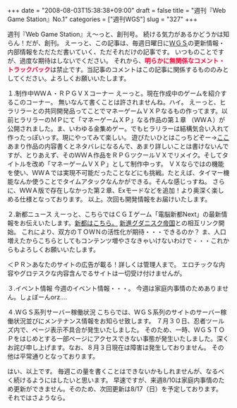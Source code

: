 +++
date = "2008-08-03T15:38:38+09:00"
draft = false
title = "週刊『Web Game Station』No.1"
categories = ["週刊WGS"]
slug = "327"
+++

週刊『Web Game Station』え～っと、創刊号。
続ける気力があるかどうかは知らん！だが、創刊。
えーっと、この記事は、毎週日曜日に<a href="http://wgs.matsukichi.syuriken.jp/">ＷＧＳ</a>の更新情報・内部情報をただただ書いていく、ただそれだけの記事です。
いつものことですが、過度な期待はしないでください。
それから、<strong><span style="color: #ff0033;">明らかに無関係なコメント・トラックバック</span></strong>は禁止です。当記事のコメントはこの記事に関係するもののみとしてください。よろしくお願いいたします。

１.制作中ＷＷＡ・ＲＰＧＶＸコーナー
えーっと。現在作成中のゲームを紹介するこのコーナー。
無いなんて書くことは許されませんね。ハイ。
えーっと、ヒラリラーとの共同開発品ってことでマネーゲームＶＸＰなるもの作ってます。以前ヒラリラーのＭＰにて「マネーゲームＸＰ」なる作品の第１章 （ＷＷＡ）が公開されました。ま、いわゆる金集めゲー。でもヒラリラーは結構気合い入れて作ったっぽいっす。現にやってみて楽しい。
遊びたいひとはこっちどぞー→<a href="http://hirarira.hp.infoseek.co.jp/manegeamXP/moneygameXP.html">ここ</a>
あまり作品の内容書くとネタバレになるんで、あまり詳しいことは書けないんですが、とりあえず、そのＷＷＡ作品をＲＰＧツクールＶＸでリメイク。そしてタイトルを改め「マネーゲームＶＸＰ」として制作中っす。
ＶＸならではの機能を使い、ＷＷＡでは実現不可能だったことなどにも挑戦。たとえば、タイマー機能なんか使うことでタイムアタックなんかができる。そんな感じっすね。
さらに、ＷＷＡ版で存在しなかった第２章、Exモードなどを追加！より奥深く楽しめる仕様となっております。
以上。次回も開発情報をお届けいたします。

２.新都ニュース
えーっと、こちらではＣＧＩゲーム「電脳新都Next」の最新情報をお伝えいたします。<a href="http://w3.oroti.com/%7Ewgs/cgi-bin/EBNC/town_maker.cgi">新都はこちら。</a>
<a href="http://w6.oroti.com/%7Ehirarira/cgi-bin/town3/town_maker.cgi">新進グダニスク帝国</a>との相互リンク開始。
これにより、双方のＴＯＷＮの活性化が期待・・・できるのか？
ま、人口増えたからこちらとしてもコンテンツ増やさなきゃいけないわけで・・・これからもよろしくお願いいたします。

＜ＰＲ＞あなたのサイトの広告が載る！詳しくは管理人まで。
エロチックな内容やグロテスクな内容含んでるサイトは一切受け付けませんが。

３.イベント情報
今週のイベント情報・・・。
今週は家庭内事情のためありません。しょぼーんorz....

４.ＷＧＳ系列サーバー稼働状況
こちらでは、ＷＧＳ系列のサイトのサーバー稼働状況並びにメンテナンス情報をお知らせ致します。
７月３０日、忍者ツールズ内で、ページ表示不具合が発生いたしました。
そのため、一時、ＷＧＳＴＯＰをはじめとする一部ページにアクセスできない事態が発生いたしました。深くお詫び申し上げます。なお、８月３日現在は障害は発生しておりません。
その他は平常通りとなっております。

はい、以上です。
毎週この量を書くことはできないかもしれませんが、なるべく続けるようにはしたいと思います。
早速ですが、来週8/10は家庭内事情のため更新ができません。そのため、次回更新は8/17（日）を予定しております。
それではさようなら。
